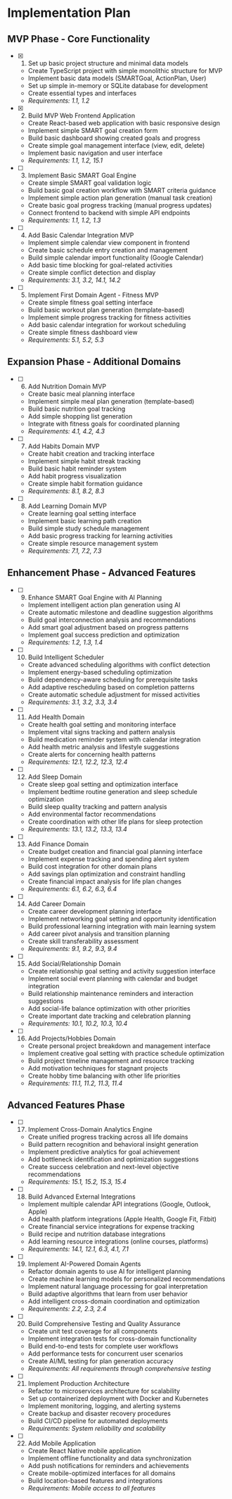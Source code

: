 # Implementation Plan

## MVP Phase - Core Functionality

- [x] 1. Set up basic project structure and minimal data models





  - Create TypeScript project with simple monolithic structure for MVP
  - Implement basic data models (SMARTGoal, ActionPlan, User)
  - Set up simple in-memory or SQLite database for development
  - Create essential types and interfaces
  - _Requirements: 1.1, 1.2_

- [x] 2. Build MVP Web Frontend Application








  - Create React-based web application with basic responsive design
  - Implement simple SMART goal creation form
  - Build basic dashboard showing created goals and progress
  - Create simple goal management interface (view, edit, delete)
  - Implement basic navigation and user interface
  - _Requirements: 1.1, 1.2, 15.1_

- [ ] 3. Implement Basic SMART Goal Engine
  - Create simple SMART goal validation logic
  - Build basic goal creation workflow with SMART criteria guidance
  - Implement simple action plan generation (manual task creation)
  - Create basic goal progress tracking (manual progress updates)
  - Connect frontend to backend with simple API endpoints
  - _Requirements: 1.1, 1.2, 1.3_

- [ ] 4. Add Basic Calendar Integration MVP
  - Implement simple calendar view component in frontend
  - Create basic schedule entry creation and management
  - Build simple calendar import functionality (Google Calendar)
  - Add basic time blocking for goal-related activities
  - Create simple conflict detection and display
  - _Requirements: 3.1, 3.2, 14.1, 14.2_

- [ ] 5. Implement First Domain Agent - Fitness MVP
  - Create simple fitness goal setting interface
  - Build basic workout plan generation (template-based)
  - Implement simple progress tracking for fitness activities
  - Add basic calendar integration for workout scheduling
  - Create simple fitness dashboard view
  - _Requirements: 5.1, 5.2, 5.3_

## Expansion Phase - Additional Domains

- [ ] 6. Add Nutrition Domain MVP
  - Create basic meal planning interface
  - Implement simple meal plan generation (template-based)
  - Build basic nutrition goal tracking
  - Add simple shopping list generation
  - Integrate with fitness goals for coordinated planning
  - _Requirements: 4.1, 4.2, 4.3_

- [ ] 7. Add Habits Domain MVP
  - Create habit creation and tracking interface
  - Implement simple habit streak tracking
  - Build basic habit reminder system
  - Add habit progress visualization
  - Create simple habit formation guidance
  - _Requirements: 8.1, 8.2, 8.3_

- [ ] 8. Add Learning Domain MVP
  - Create learning goal setting interface
  - Implement basic learning path creation
  - Build simple study schedule management
  - Add basic progress tracking for learning activities
  - Create simple resource management system
  - _Requirements: 7.1, 7.2, 7.3_

## Enhancement Phase - Advanced Features

- [ ] 9. Enhance SMART Goal Engine with AI Planning
  - Implement intelligent action plan generation using AI
  - Create automatic milestone and deadline suggestion algorithms
  - Build goal interconnection analysis and recommendations
  - Add smart goal adjustment based on progress patterns
  - Implement goal success prediction and optimization
  - _Requirements: 1.2, 1.3, 1.4_

- [ ] 10. Build Intelligent Scheduler
  - Create advanced scheduling algorithms with conflict detection
  - Implement energy-based scheduling optimization
  - Build dependency-aware scheduling for prerequisite tasks
  - Add adaptive rescheduling based on completion patterns
  - Create automatic schedule adjustment for missed activities
  - _Requirements: 3.1, 3.2, 3.3, 3.4_

- [ ] 11. Add Health Domain
  - Create health goal setting and monitoring interface
  - Implement vital signs tracking and pattern analysis
  - Build medication reminder system with calendar integration
  - Add health metric analysis and lifestyle suggestions
  - Create alerts for concerning health patterns
  - _Requirements: 12.1, 12.2, 12.3, 12.4_

- [ ] 12. Add Sleep Domain
  - Create sleep goal setting and optimization interface
  - Implement bedtime routine generation and sleep schedule optimization
  - Build sleep quality tracking and pattern analysis
  - Add environmental factor recommendations
  - Create coordination with other life plans for sleep protection
  - _Requirements: 13.1, 13.2, 13.3, 13.4_

- [ ] 13. Add Finance Domain
  - Create budget creation and financial goal planning interface
  - Implement expense tracking and spending alert system
  - Build cost integration for other domain plans
  - Add savings plan optimization and constraint handling
  - Create financial impact analysis for life plan changes
  - _Requirements: 6.1, 6.2, 6.3, 6.4_

- [ ] 14. Add Career Domain
  - Create career development planning interface
  - Implement networking goal setting and opportunity identification
  - Build professional learning integration with main learning system
  - Add career pivot analysis and transition planning
  - Create skill transferability assessment
  - _Requirements: 9.1, 9.2, 9.3, 9.4_

- [ ] 15. Add Social/Relationship Domain
  - Create relationship goal setting and activity suggestion interface
  - Implement social event planning with calendar and budget integration
  - Build relationship maintenance reminders and interaction suggestions
  - Add social-life balance optimization with other priorities
  - Create important date tracking and celebration planning
  - _Requirements: 10.1, 10.2, 10.3, 10.4_

- [ ] 16. Add Projects/Hobbies Domain
  - Create personal project breakdown and management interface
  - Implement creative goal setting with practice schedule optimization
  - Build project timeline management and resource tracking
  - Add motivation techniques for stagnant projects
  - Create hobby time balancing with other life priorities
  - _Requirements: 11.1, 11.2, 11.3, 11.4_

## Advanced Features Phase

- [ ] 17. Implement Cross-Domain Analytics Engine
  - Create unified progress tracking across all life domains
  - Build pattern recognition and behavioral insight generation
  - Implement predictive analytics for goal achievement
  - Add bottleneck identification and optimization suggestions
  - Create success celebration and next-level objective recommendations
  - _Requirements: 15.1, 15.2, 15.3, 15.4_

- [ ] 18. Build Advanced External Integrations
  - Implement multiple calendar API integrations (Google, Outlook, Apple)
  - Add health platform integrations (Apple Health, Google Fit, Fitbit)
  - Create financial service integrations for expense tracking
  - Build recipe and nutrition database integrations
  - Add learning resource integrations (online courses, platforms)
  - _Requirements: 14.1, 12.1, 6.3, 4.1, 7.1_

- [ ] 19. Implement AI-Powered Domain Agents
  - Refactor domain agents to use AI for intelligent planning
  - Create machine learning models for personalized recommendations
  - Implement natural language processing for goal interpretation
  - Build adaptive algorithms that learn from user behavior
  - Add intelligent cross-domain coordination and optimization
  - _Requirements: 2.2, 2.3, 2.4_

- [ ] 20. Build Comprehensive Testing and Quality Assurance
  - Create unit test coverage for all components
  - Implement integration tests for cross-domain functionality
  - Build end-to-end tests for complete user workflows
  - Add performance tests for concurrent user scenarios
  - Create AI/ML testing for plan generation accuracy
  - _Requirements: All requirements through comprehensive testing_

- [ ] 21. Implement Production Architecture
  - Refactor to microservices architecture for scalability
  - Set up containerized deployment with Docker and Kubernetes
  - Implement monitoring, logging, and alerting systems
  - Create backup and disaster recovery procedures
  - Build CI/CD pipeline for automated deployments
  - _Requirements: System reliability and scalability_

- [ ] 22. Add Mobile Application
  - Create React Native mobile application
  - Implement offline functionality and data synchronization
  - Add push notifications for reminders and achievements
  - Create mobile-optimized interfaces for all domains
  - Build location-based features and integrations
  - _Requirements: Mobile access to all features_